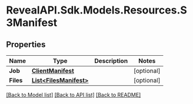 # RevealAPI.Sdk.Models.Resources.S3Manifest
## Properties

Name | Type | Description | Notes
------------ | ------------- | ------------- | -------------
**Job** | [**ClientManifest**](ClientManifest.md) |  | [optional] 
**Files** | [**List&lt;FilesManifest&gt;**](FilesManifest.md) |  | [optional] 

[[Back to Model list]](../README.md#documentation-for-models) [[Back to API list]](../README.md#documentation-for-api-endpoints) [[Back to README]](../README.md)

